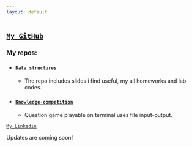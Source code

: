 ```yaml
---
layout: default
---
```


## [**`My GitHub`**](https://github.com/abdullahkavakli)

### My repos:

- #### [`Data structures`](https://github.com/abdullahkavakli/data-structures)
    - The repo includes slides i find useful, my all homeworks and lab codes.

- #### [`Knowledge-competition`](https://github.com/abdullahkavakli/Knowledge-competition)
  - Question game playable on terminal uses file input-output.

[`My Linkedin`](https://www.linkedin.com/in/abdullahkavakli/)


Updates are coming soon!
